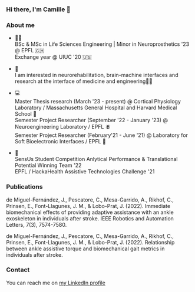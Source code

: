 ### Hi there, I'm Camille 👋

### About me

- 👨‍🎓 <br/>
BSc & MSc in Life Sciences Engineering | Minor in Neuroprosthetics '23 @ EPFL 🇨🇭 <br/>
Exchange year @ UIUC '20 🇺🇸 <br/>

- 🤩 <br/>
I am interested in neurorehabilitation, brain-machine interfaces and research at the interface of medicine and engineering🦿🧠

- 💻 <br/>
Master Thesis research (March '23 - present) @ Cortical Physiology Laboratory / Massachusetts General Hospital and Harvard Medical School 🧠 <br/>
Semester Project Researcher (September '22 - January '23) @ Neuroengineering Laboratory / EPFL 🪰 <br/>
Semester Project Researcher (February'21 - June '21) @ Laboratory for Soft Bioelectronic Interfaces / EPFL 🔬 <br/>

- 🏅 <br/>
SensUs Student Competition Anlytical Performance & Translational Potential Winning Team '22 <br/>
EPFL / HackaHealth Assistive Technologies Challenge '21 <br/>

### Publications
de Miguel-Fernández, J., Pescatore, C., Mesa-Garrido, A., Rikhof, C., Prinsen, E., Font-Llagunes, J. M., & Lobo-Prat, J. (2022). Immediate biomechanical effects of providing adaptive assistance with an ankle exoskeleton in individuals after stroke. IEEE Robotics and Automation Letters, 7(3), 7574-7580.

de Miguel-Fernández, J., Pescatore, C., Mesa-Garrido, A., Rikhof, C., Prinsen, E., Font-Llagunes, J. M., & Lobo-Prat, J. (2022). Relationship between ankle assistive torque and biomechanical gait metrics in individuals after stroke.

### Contact 

You can reach me on [my LinkedIn profile](https://www.linkedin.com/in/camille-pescatore/)
